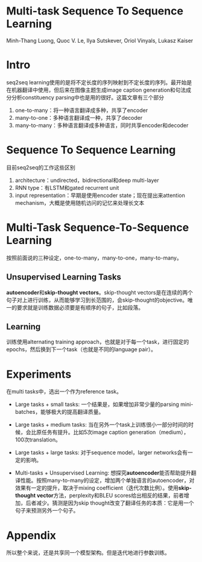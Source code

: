 # Multi-task Sequence To Sequence Learning

Minh-Thang Luong, Quoc V. Le, Ilya Sutskever, Oriol Vinyals, Lukasz Kaiser

# Intro

seq2seq learning使用的是将不定长度的序列映射到不定长度的序列。最开始是在机器翻译中使用，但后来在图像主题生成image caption generation和句法成分分析constituency parsing中也是用的很好。这篇文章有三个部分

1. one-to-many：将一种语言翻译成多种，共享了encoder
2. many-to-one：多种语言翻译成一种，共享了decoder
3. many-to-many：多种语言翻译成多种语言，同时共享encoder和decoder

# Sequence To Sequence Learning

目前seq2seq的工作这些区别

1. architecture：undirected，bidirectional和deep multi-layer
2. RNN type：有LSTM和gated recurrent unit
3. input representation：早期是使用encoder state；现在提出来attention mechanism，大概是使用随机访问的记忆来处理长文本

# Multi-Task Sequence-To-Sequence Learning

按照前面说的三种设定，one-to-many，many-to-one，many-to-many。

## Unsupervised Learning Tasks

**autoencoder**和**skip-thought vectors**。skip-thought vectors是在连续的两个句子对上进行训练，从而能够学习到长范围的，会skip-thought的objective。唯一的要求就是训练数据必须要是有顺序的句子，比如段落。

## Learning

训练使用alternating training approach，也就是对于每一个task，进行固定的epochs，然后换到下一个task（也就是不同的language pair）。

# Experiments

在multi tasks中，选出一个作为reference task。

+ Large tasks + small tasks: 一个结果是，如果增加非常少量的parsing mini-batches，能够极大的提高翻译质量。

+ Large tasks + medium tasks: 当在另外一个task上训练很小一部分时间的时候，会比原任务有提升。比如5次image caption generation（medium），100次translation。

+ Large tasks + large tasks: 对于sequence model，larger networks会有一定的影响。

+ Multi-tasks + Unsupervised Learning: 想探究**autoencoder**能否帮助提升翻译性能。按照many-to-many的设定，增加两个单独语言的autoencoder，对效果有一定的提升，取决于mixing coefficient（迭代次数比例）。使用**skip-thought vector**方法，perplexity和BLEU scores给出相反的结果，前者增加，后者减少。猜测是因为skip thought改变了翻译任务的本质：它是用一个句子来预测另外一个句子。

# Appendix

所以整个来说，还是共享同一个模型架构。但是迭代地进行参数训练。